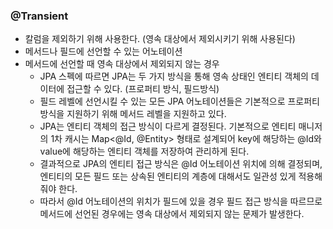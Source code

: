 ### @Transient
- 칼럼을 제외하기 위해 사용한다. (영속 대상에서 제외시키기 위해 사용된다)
- 메서드나 필드에 선언할 수 있는 어노테이션
- 메서드에 선언할 때 영속 대상에서 제외되지 않는 경우
  - JPA 스펙에 따르면 JPA는 두 가지 방식을 통해 영속 상태인 엔티티 객체의 데이터에 접근할 수 있다. (프로퍼티 방식, 필드방식)
  - 필드 레벨에 선언시킬 수 있는 모든 JPA 어노테이션들은 기본적으로 프로퍼티 방식을 지원하기 위해 메서드 레벨을 지원하고 있다.
  - JPA는 엔티티 객체의 접근 방식이 다르게 결정된다. 기본적으로 엔티티 매니저의 1차 캐시는 Map<@Id, @Entity> 형태로 설계되어 key에 해당하는 @Id와 value에 해당하는 엔티티 객체를 저장하여 관리하게 된다.
  - 결과적으로 JPA의 엔티티 접근 방식은 @Id 어노테이션 위치에 의해 결정되며, 엔티티의 모든 필드 또는 상속된 엔티티의 계층에 대해서도 일관성 있게 적용해줘야 한다.
  - 따라서 @Id 어노테이션의 위치가 필드에 있을 경우 필드 접근 방식을 따르므로 메서드에 선언된 경우에는 영속 대상에서 제외되지 않는 문제가 발생한다.



